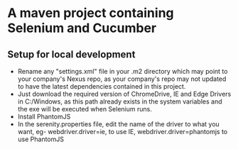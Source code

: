 # A maven project containing Selenium and Cucumber

## Setup for local development

- Rename any "settings.xml" file in your .m2 directory which may point to your company's Nexus repo, as your company's repo may not updated to have the latest dependencies contained in this project.
- Just download the required version of ChromeDrive, IE and Edge Drivers in C:/Windows, as this path already exists in the system variables and the exe will be executed when Selenium runs.
- Install PhantomJS
- In the serenity.properties file, edit the name of the driver to what you want, eg- webdriver.driver=ie, to use IE, webdriver.driver=phantomjs to use PhantomJS
